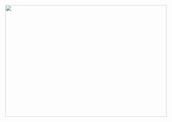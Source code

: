 <img height="350em" width="100%" align="center" src="https://cdn.githubraw.com/danevairena/CS50x/main/week8/lab8/2023-01-25.png"></img>
